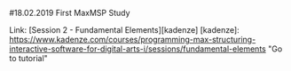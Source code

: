 #18.02.2019 First MaxMSP Study 

Link: [Session 2 - Fundamental Elements][kadenze]
[kadenze]: https://www.kadenze.com/courses/programming-max-structuring-interactive-software-for-digital-arts-i/sessions/fundamental-elements "Go to tutorial"

